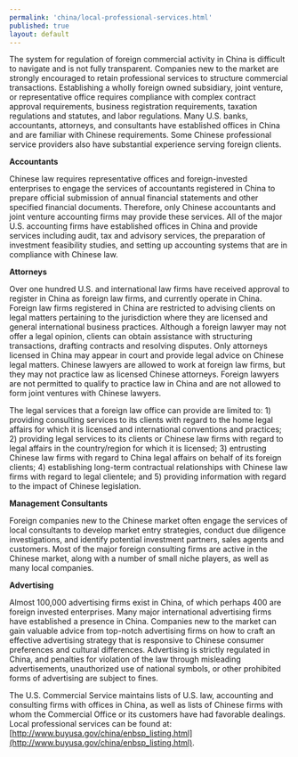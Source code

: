 ```yaml
---
permalink: 'china/local-professional-services.html'
published: true
layout: default
---
```

The system for regulation of foreign commercial activity in China is difficult to navigate and is not fully transparent. Companies new to the market are strongly encouraged to retain professional services to structure commercial transactions. Establishing a wholly foreign owned subsidiary, joint venture, or representative office requires compliance with complex contract approval requirements, business registration requirements, taxation regulations and statutes, and labor regulations. Many U.S. banks, accountants, attorneys, and consultants have established offices in China and are familiar with Chinese requirements. Some Chinese professional service providers also have substantial experience serving foreign clients.

**Accountants**

Chinese law requires representative offices and foreign-invested enterprises to engage the services of accountants registered in China to prepare official submission of annual financial statements and other specified financial documents. Therefore, only Chinese accountants and joint venture accounting firms may provide these services. All of the major U.S. accounting firms have established offices in China and provide services including audit, tax and advisory services, the preparation of investment feasibility studies, and setting up accounting systems that are in compliance with Chinese law.

**Attorneys**

Over one hundred U.S. and international law firms have received approval to register in China as foreign law firms, and currently operate in China. Foreign law firms registered in China are restricted to advising clients on legal matters pertaining to the jurisdiction where they are licensed and general international business practices. Although a foreign lawyer may not offer a legal opinion, clients can obtain assistance with structuring transactions, drafting contracts and resolving disputes. Only attorneys licensed in China may appear in court and provide legal advice on Chinese legal matters. Chinese lawyers are allowed to work at foreign law firms, but they may not practice law as licensed Chinese attorneys. Foreign lawyers are not permitted to qualify to practice law in China and are not allowed to form joint ventures with Chinese lawyers.

The legal services that a foreign law office can provide are limited to: 1) providing consulting services to its clients with regard to the home legal affairs for which it is licensed and international conventions and practices; 2) providing legal services to its clients or Chinese law firms with regard to legal affairs in the country/region for which it is licensed; 3) entrusting Chinese law firms with regard to China legal affairs on behalf of its foreign clients; 4) establishing long-term contractual relationships with Chinese law firms with regard to legal clientele; and 5) providing information with regard to the impact of Chinese legislation.

**Management Consultants**

Foreign companies new to the Chinese market often engage the services of local consultants to develop market entry strategies, conduct due diligence investigations, and identify potential investment partners, sales agents and customers. Most of the major foreign consulting firms are active in the Chinese market, along with a number of small niche players, as well as many local companies.

**Advertising**

Almost 100,000 advertising firms exist in China, of which perhaps 400 are foreign invested enterprises. Many major international advertising firms have established a presence in China. Companies new to the market can gain valuable advice from top-notch advertising firms on how to craft an effective advertising strategy that is responsive to Chinese consumer preferences and cultural differences. Advertising is strictly regulated in China, and penalties for violation of the law through misleading advertisements, unauthorized use of national symbols, or other prohibited forms of advertising are subject to fines.

The U.S. Commercial Service maintains lists of U.S. law, accounting and consulting firms with offices in China, as well as lists of Chinese firms with whom the Commercial Office or its customers have had favorable dealings. Local professional services can be found at: [http://www.buyusa.gov/china/enbsp_listing.html](http://www.buyusa.gov/china/enbsp_listing.html).

